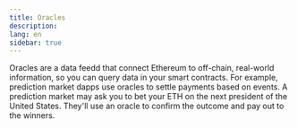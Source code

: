 ```yaml
---
title: Oracles
description:
lang: en
sidebar: true
---
```


Oracles are a data feedd that connect Ethereum to off-chain, real-world information, so you can query data in your smart contracts. For example, prediction market dapps use oracles to settle payments based on events. A prediction market may ask you to bet your ETH on the next president of the United States. They'll use an oracle to confirm the outcome and pay out to the winners.

<CallToContribute />
